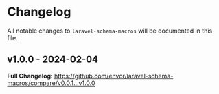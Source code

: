 # Changelog

All notable changes to `laravel-schema-macros` will be documented in this file.

## v1.0.0 - 2024-02-04

**Full Changelog**: https://github.com/envor/laravel-schema-macros/compare/v0.0.1...v1.0.0
